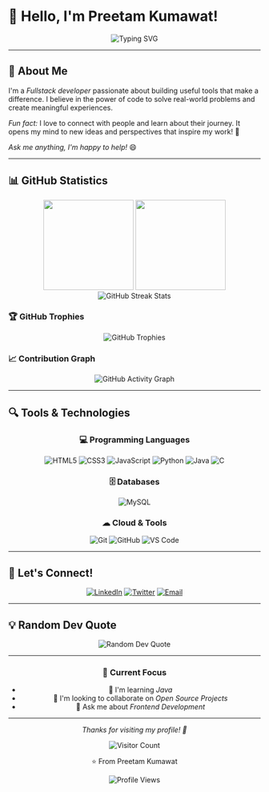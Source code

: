 # 👋 Hello, I'm Preetam Kumawat!

<div align="center">
  <img src="https://readme-typing-svg.herokuapp.com?font=Fira+Code&size=28&duration=4000&pause=1000&color=58A6FF&center=true&vCenter=true&width=600&lines=Fullstack+Developer+%F0%9F%92%BB;Building+Useful+Tools+%F0%9F%9B%A0%EF%B8%8F;Always+Learning+%F0%9F%93%9A;Open+to+Collaborate+%F0%9F%A4%9D" alt="Typing SVG" />
</div>

---

## 🚀 About Me

I'm a *Fullstack developer* passionate about building useful tools that make a difference. I believe in the power of code to solve real-world problems and create meaningful experiences.

*Fun fact:* I love to connect with people and learn about their journey. It opens my mind to new ideas and perspectives that inspire my work! 🌟

*Ask me anything, I'm happy to help!* 😄

---

## 📊 GitHub Statistics

<div align="center">
  <img height="180em" src="https://github-readme-stats.vercel.app/api?username=kumawatpreetam&show_icons=true&theme=tokyonight&include_all_commits=true&count_private=true&hide_border=true&bg_color=0D1117"/>
  <img height="180em" src="https://github-readme-stats.vercel.app/api/top-langs/?username=kumawatpreetam&layout=donut&langs_count=8&theme=tokyonight&hide_border=true&bg_color=0D1117"/>
</div>

<div align="center">
  <img src="https://github-readme-streak-stats.herokuapp.com/?user=kumawatpreetam&theme=tokyonight&hide_border=true&background=0D1117" alt="GitHub Streak Stats"/>
</div>

### 🏆 GitHub Trophies
<div align="center">
  <img src="https://github-profile-trophy.vercel.app/?username=kumawatpreetam&theme=tokyonight&no-frame=true&no-bg=true&margin-w=4&row=1" alt="GitHub Trophies"/>
</div>

### 📈 Contribution Graph
<div align="center">
  <img src="https://github-readme-activity-graph.vercel.app/graph?username=kumawatpreetam&theme=tokyo-night&bg_color=0D1117&color=58A6FF&line=58A6FF&point=FFFFFF&area=true&hide_border=true" alt="GitHub Activity Graph"/>
</div>

---

## 🔍 Tools & Technologies

<div align="center">

### 💻 Programming Languages
![HTML5](https://img.shields.io/badge/HTML5-E34F26?style=for-the-badge&logo=html5&logoColor=white)
![CSS3](https://img.shields.io/badge/CSS3-1572B6?style=for-the-badge&logo=css3&logoColor=white)
![JavaScript](https://img.shields.io/badge/JavaScript-F7DF1E?style=for-the-badge&logo=javascript&logoColor=black)
![Python](https://img.shields.io/badge/Python-3776AB?style=for-the-badge&logo=python&logoColor=white)
![Java](https://img.shields.io/badge/Java-ED8B00?style=for-the-badge&logo=openjdk&logoColor=white)
![C](https://img.shields.io/badge/C-00599C?style=for-the-badge&logo=c%2B%2B&logoColor=white)

### 🗄 Databases
![MySQL](https://img.shields.io/badge/MySQL-005C84?style=for-the-badge&logo=mysql&logoColor=white)

### ☁ Cloud & Tools
![Git](https://img.shields.io/badge/Git-F05032?style=for-the-badge&logo=git&logoColor=white)
![GitHub](https://img.shields.io/badge/GitHub-100000?style=for-the-badge&logo=github&logoColor=white)
![VS Code](https://img.shields.io/badge/VS_Code-0078d4?style=for-the-badge&logo=visual%20studio%20code&logoColor=white)

</div>

---

## 🤝 Let's Connect!

<div align="center">

[![LinkedIn](https://img.shields.io/badge/LinkedIn-0077B5?style=for-the-badge&logo=linkedin&logoColor=white)](https://linkedin.com/in/kumawatpreetam)
[![Twitter](https://img.shields.io/badge/Twitter-1DA1F2?style=for-the-badge&logo=twitter&logoColor=white)](https://twitter.com/_kumawatpreetam)
[![Email](https://img.shields.io/badge/Email-D14836?style=for-the-badge&logo=gmail&logoColor=white)](mailto:your-preetamkumawat002@gmail.com)

</div>

---

## 💡 Random Dev Quote

<div align="center">
  <img src="https://quotes-github-readme.vercel.app/api?type=horizontal&theme=tokyonight" alt="Random Dev Quote"/>
</div>

---

<div align="center">

### 🎯 Current Focus
- 🌱 I'm learning *Java*
- 👯 I'm looking to collaborate on *Open Source Projects*
- 💬 Ask me about *Frontend Development*

</div>

---

<div align="center">

*Thanks for visiting my profile! 🙏*

![Visitor Count](https://profile-counter.glitch.me/kumawatpreetam/count.svg)

⭐ From Preetam Kumawat

</div>

<!-- GitHub Profile Views -->
<div align="center">
  <img src="https://komarev.com/ghpvc/?username=kumawatpreetam&color=58A6FF&style=flat-square&label=Profile+Views" alt="Profile Views"/>
</div>
